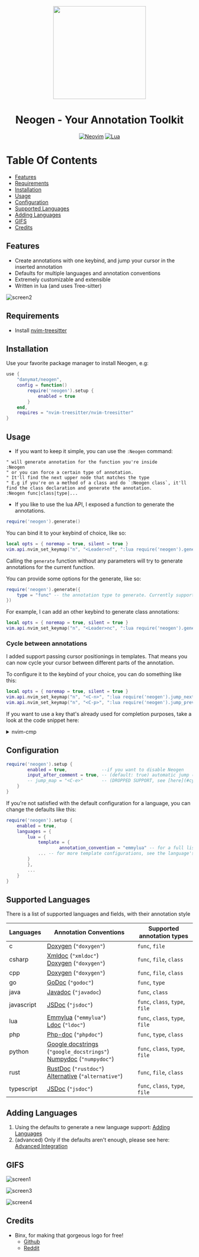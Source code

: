 <div align="center">
<img src="https://user-images.githubusercontent.com/5306901/141127528-ddff21bb-8da3-43da-8efe-9494a4f231d2.png" width=250><br>

# Neogen - Your Annotation Toolkit

[![Neovim](https://img.shields.io/badge/Neovim%200.5+-green.svg?style=for-the-badge&logo=neovim)](https://neovim.io)
[![Lua](https://img.shields.io/badge/Lua-blue.svg?style=for-the-badge&logo=lua)](http://www.lua.org)

</div>

# Table Of Contents

- [Features](#features)
- [Requirements](#requirements)
- [Installation](#installation)
- [Usage](#usage)
- [Configuration](#configuration)
- [Supported Languages](#supported-languages)
- [Adding Languages](#adding-languages)
- [GIFS](#gifs)
- [Credits](#credits)

## Features

- Create annotations with one keybind, and jump your cursor in the inserted annotation
- Defaults for multiple languages and annotation conventions
- Extremely customizable and extensible
- Written in lua (and uses Tree-sitter)

![screen2](https://user-images.githubusercontent.com/5306901/135055065-08def797-e5af-49c9-b530-dd5973045c4e.gif)

## Requirements

- Install [nvim-treesitter](https://github.com/nvim-treesitter/nvim-treesitter)

## Installation

Use your favorite package manager to install Neogen, e.g:

```lua
use {
    "danymat/neogen",
    config = function()
        require('neogen').setup {
            enabled = true
        }
    end,
    requires = "nvim-treesitter/nvim-treesitter"
}
```

## Usage

- If you want to keep it simple, you can use the `:Neogen` command:

```vim
" will generate annotation for the function you're inside
:Neogen
" or you can force a certain type of annotation.
" It'll find the next upper node that matches the type
" E.g if you're on a method of a class and do `:Neogen class`, it'll find the class declaration and generate the annotation.
:Neogen func|class|type|...
```

- If you like to use the lua API, I exposed a function to generate the annotations.

```lua
require('neogen').generate()
```

You can bind it to your keybind of choice, like so:

```lua
local opts = { noremap = true, silent = true }
vim.api.nvim_set_keymap("n", "<Leader>nf", ":lua require('neogen').generate()<CR>", opts)
```

Calling the `generate` function without any parameters will try to generate annotations for the current function.

You can provide some options for the generate, like so:

```lua
require('neogen').generate({
    type = "func" -- the annotation type to generate. Currently supported: func, class, type, file
})
```

For example, I can add an other keybind to generate class annotations:

```lua
local opts = { noremap = true, silent = true }
vim.api.nvim_set_keymap("n", "<Leader>nc", ":lua require('neogen').generate({ type = 'class' })<CR>", opts)
```

### Cycle between annotations

I added support passing cursor positionings in templates. That means you can now cycle your cursor between different parts of the annotation.

To configure it to the keybind of your choice, you can do something like this:

```lua
local opts = { noremap = true, silent = true }
vim.api.nvim_set_keymap("n", "<C-n>", ":lua require('neogen').jump_next()<CR>", opts)
vim.api.nvim_set_keymap("n", "<C-p>", ":lua require('neogen').jump_prev()<CR>", opts)
```

If you want to use a key that's already used for completion purposes, take a look at the code snippet here:

<details>
   <summary>nvim-cmp</summary>

```lua
local cmp = require('cmp')
local neogen = require('neogen')

local t = function(str)
    return vim.api.nvim_replace_termcodes(str, true, true, true)
end

local check_back_space = function()
    local col = vim.fn.col '.' - 1
    return col == 0 or vim.fn.getline('.'):sub(col, col):match '%s' ~= nil
end

cmp.setup {
    ...

    -- You must set mapping if you want.
    mapping = {
		["<tab>"] = cmp.mapping(function(fallback)
			if neogen.jumpable() then
				vim.fn.feedkeys(t("<cmd>lua require('neogen').jump_next()<CR>"), "")
			else
				fallback()
			end
		end, {
			"i",
			"s",
		}),
		["<S-tab>"] = cmp.mapping(function(fallback)
			if neogen.jumpable(-1) then
				vim.fn.feedkeys(t("<cmd>lua require('neogen').jump_prev()<CR>"), "")
			else
				fallback()
			end
		end, {
			"i",
			"s",
		}),
    },
    ...
}
```

  </details>

## Configuration

```lua
require('neogen').setup {
        enabled = true,             --if you want to disable Neogen
        input_after_comment = true, -- (default: true) automatic jump (with insert mode) on inserted annotation
        -- jump_map = "<C-e>"       -- (DROPPED SUPPORT, see [here](#cycle-between-annotations) !) The keymap in order to jump in the annotation fields (in insert mode)
    }
}
```

If you're not satisfied with the default configuration for a language, you can change the defaults like this:

```lua
require('neogen').setup {
    enabled = true,
	languages = {
	    lua = {
	        template = {
                    annotation_convention = "emmylua" -- for a full list of annotation_conventions, see supported-languages below,
		    ... -- for more template configurations, see the language's configuration file in configurations/{lang}.lua
		}
	    },
	    ...
    }
}
```

## Supported Languages

There is a list of supported languages and fields, with their annotation style

| Languages  | Annotation Conventions                                                                                                                                                                                    | Supported annotation types      |
| ---------- | --------------------------------------------------------------------------------------------------------------------------------------------------------------------------------------------------------- | ------------------------------- |
| c          | [Doxygen](https://www.doxygen.nl/manual/commands.html) (`"doxygen"`)                                                                                                                                      | `func`, `file`                  |
| csharp     | [Xmldoc](https://docs.microsoft.com/fr-fr/dotnet/csharp/language-reference/xmldoc/) (`"xmldoc"`) <br> [Doxygen](https://www.doxygen.nl/manual/commands.html) (`"doxygen"`)                                | `func`, `file`, `class`         |
| cpp        | [Doxygen](https://www.doxygen.nl/manual/commands.html) (`"doxygen"`)                                                                                                                                      | `func`, `file`, `class`         |
| go         | [GoDoc](https://go.dev/blog/godoc) (`"godoc"`)                                                                                                                                                            | `func`, `type`                  |
| java       | [Javadoc](https://docs.oracle.com/javase/1.5.0/docs/tooldocs/windows/javadoc.html#documentationcomments) (`"javadoc`)                                                                                     | `func`, `class`                 |
| javascript | [JSDoc](https://jsdoc.app) (`"jsdoc"`)                                                                                                                                                                    | `func`, `class`, `type`, `file` |
| lua        | [Emmylua](https://emmylua.github.io/) (`"emmylua"`)<br> [Ldoc](https://stevedonovan.github.io/ldoc/manual/doc.md.html) (`"ldoc"`)                                                                         | `func`, `class`, `type`, `file` |
| php        | [Php-doc](https://docs.phpdoc.org/3.0/guide/references/phpdoc/index.html) (`"phpdoc"`)                                                                                                                    | `func`, `type`, `class`         |
| python     | [Google docstrings](https://google.github.io/styleguide/pyguide.html) (`"google_docstrings"`) <br> [Numpydoc](https://numpydoc.readthedocs.io/en/latest/format.html) (`"numpydoc"`)                       | `func`, `class`, `type`, `file` |
| rust       | [RustDoc](https://doc.rust-lang.org/rustdoc/what-is-rustdoc.html) (`"rustdoc"`) <br> [Alternative](https://stackoverflow.com/questions/30009650/how-do-you-document-function-arguments) (`"alternative"`) | `func`, `file`, `class`         |
| typescript | [JSDoc](https://jsdoc.app) (`"jsdoc"`)                                                                                                                                                                    | `func`, `class`, `type`, `file` |

## Adding Languages

1. Using the defaults to generate a new language support: [Adding Languages](./docs/adding-languages.md)
2. (advanced) Only if the defaults aren't enough, please see here: [Advanced Integration](./docs/advanced-integration.md)

## GIFS

![screen1](https://user-images.githubusercontent.com/5306901/135055052-6ee6a5e8-3f30-4c41-872e-e624e21a1e98.gif)

![screen3](https://user-images.githubusercontent.com/5306901/135055174-2a9d8b88-7b23-4513-af91-135d885783ec.gif)

![screen4](https://user-images.githubusercontent.com/5306901/135056308-9808c231-b1fd-4c41-80bd-85a08d7286dd.gif)

## Credits

- Binx, for making that gorgeous logo for free!
  - [Github](https://github.com/Binx-Codes/)
  - [Reddit](https://www.reddit.com/u/binxatmachine)
